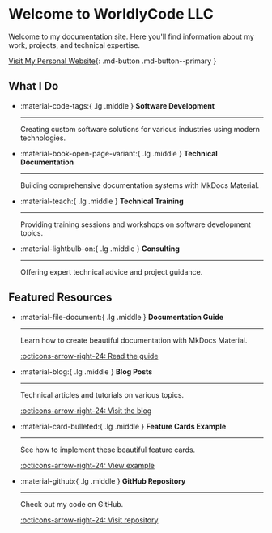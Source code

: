 # Welcome to WorldlyCode LLC

Welcome to my documentation site. Here you'll find information about my work, projects, and technical expertise.

[Visit My Personal Website](https://samantharoberts.com){: .md-button .md-button--primary }

## What I Do

<div class="grid cards" markdown>

- :material-code-tags:{ .lg .middle } __Software Development__

    ---
    
    Creating custom software solutions for various industries using modern technologies.

- :material-book-open-page-variant:{ .lg .middle } __Technical Documentation__

    ---
    
    Building comprehensive documentation systems with MkDocs Material.

- :material-teach:{ .lg .middle } __Technical Training__

    ---
    
    Providing training sessions and workshops on software development topics.

- :material-lightbulb-on:{ .lg .middle } __Consulting__

    ---
    
    Offering expert technical advice and project guidance.

</div>

## Featured Resources

<div class="grid cards" markdown>

- :material-file-document:{ .lg .middle } __Documentation Guide__

    ---
    
    Learn how to create beautiful documentation with MkDocs Material.
    
    [:octicons-arrow-right-24: Read the guide](feature-cards-example.md)

- :material-blog:{ .lg .middle } __Blog Posts__

    ---
    
    Technical articles and tutorials on various topics.
    
    [:octicons-arrow-right-24: Visit the blog](blog/)

- :material-card-bulleted:{ .lg .middle } __Feature Cards Example__

    ---
    
    See how to implement these beautiful feature cards.
    
    [:octicons-arrow-right-24: View example](feature-cards-example.md)

- :material-github:{ .lg .middle } __GitHub Repository__

    ---
    
    Check out my code on GitHub.
    
    [:octicons-arrow-right-24: Visit repository](https://github.com/srobertsphd/srobertsphd.github.io)

</div>